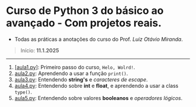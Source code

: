# Curso de Python 3 do básico ao avançado - Com projetos reais.

- Todas as práticas a anotações do curso do Prof. *Luiz Otávio Miranda*.
>   Início: **11.1.2025**
---
 1. [[aula1.py]](https://github.com/DevGuilhermePort/python_udemy/blob/main/aula1.py): Primeiro passo do curso, `Helo, Wolrd!`.
 2. [aula2.py](https://github.com/DevGuilhermePort/python_udemy/blob/main/aula2.py): Aprendendo a usar a função `print()`.
 3. [aula3.py](https://github.com/DevGuilhermePort/python_udemy/blob/main/aula3.py): Entendendo **string's** e *caracteres de escape*.
 4. [aula4.py](https://github.com/DevGuilhermePort/python_udemy/blob/main/aula4.py): Entendendo sobre **int** e **float**, e aprendendo a usar a class `type()`.
 5. [aula5.py](https://github.com/DevGuilhermePort/python_udemy/blob/main/aula5.py): Entendendo sobre valores **booleanos** e *operadores lógicos*.
